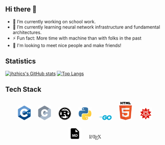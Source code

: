 ## Hi there 👋
- 🔭 I’m currently working on school work.
- 🌱 I’m currently learning neural network infrastructure and fundamental architectures.
- ⚡ Fun fact: More time with machine than with folks in the past
- 👯 I'm looking to meet nice people and make friends!

## Statistics
[![jhzhics's GitHub stats](https://github-readme-stats.vercel.app/api?username=jhzhics)](https://github.com/anuraghazra/github-readme-stats)
[![Top Langs](https://github-readme-stats.vercel.app/api/top-langs/?username=jhzhics&layout=donut)](https://github.com/anuraghazra/github-readme-stats)

## Tech Stack
<p align="center">
    <img src="assets/c-plusplus.svg" alt="C++" width="40" style="margin: 10px;"/>
    <img src="assets/c.svg" alt="C" width="40" style="margin: 10px;"/>
    <img src="assets/rust.svg" alt="Rust" width="40" style="margin: 10px;"/>
    <img src="assets/python.svg" alt="Python" width="40" style="margin: 10px;"/>
    <img src="assets/go.svg" alt="Go" width="40" style="margin: 10px;"/>
    <img src="assets/html-5.svg" alt="HTML5" width="40" style="margin: 10px;"/>
    <img src="assets/wolfram.svg" alt="Wolfram" width="40" style="margin: 10px;"/>
    <img src="assets/md.svg" alt="Markdown" width="40" style="margin: 10px;"/>
    <img src="assets/latex.png" alt="LaTeX" width="40" style="margin: 10px;"/>
</p>

<!--
**jhzhics/jhzhics** is a ✨ _special_ ✨ repository because its `README.md` (this file) appears on your GitHub profile.

Here are some ideas to get you started:

- 🔭 I’m currently working on ...
- 🌱 I’m currently learning ...
- 👯 I’m looking to collaborate on ...
- 🤔 I’m looking for help with ...
- 💬 Ask me about ...
- 📫 How to reach me: ...
- 😄 Pronouns: ...
- ⚡ Fun fact: ...
-->
